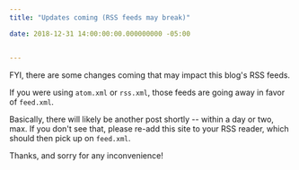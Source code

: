 ```yaml
---
title: "Updates coming (RSS feeds may break)"

date: 2018-12-31 14:00:00:00.000000000 -05:00


---
```


FYI, there are some changes coming that may impact this blog's RSS feeds.

If you were using `atom.xml` or `rss.xml`, those feeds are going away in favor of `feed.xml`.

Basically, there will likely be another post shortly -- within a day or two, max. If you don't see that, please re-add this site to your RSS reader, which should then pick up on `feed.xml`.

Thanks, and sorry for any inconvenience!
